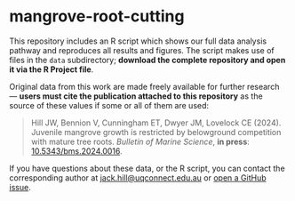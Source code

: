 # mangrove-root-cutting

This repository includes an R script which shows our full data analysis pathway and reproduces all results and figures. The script makes use of files in the `data` subdirectory; **download the complete repository and open it via the R Project file**. 

Original data from this work are made freely available for further research &mdash; **users must cite the publication attached to this repository** as the source of these values if some or all of them are used: 

> Hill JW, Bennion V, Cunningham ET, Dwyer JM, Lovelock CE (2024). Juvenile mangrove growth is restricted by belowground competition with mature tree roots. <em>Bulletin of Marine Science</em>, <b>in press</b>: [10.5343/bms.2024.0016](https://doi.org/10.5343/bms.2024.0016).

If you have questions about these data, or the R script, you can contact the corresponding author at [jack.hill@uqconnect.edu.au](mailto:jack.hill@uqconnect.edu.au) or [open a GitHub issue](https://github.com/jack-w-hill/mangrove-root-cutting/issues). 
